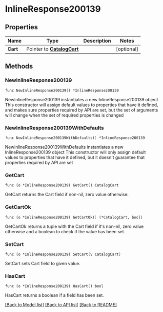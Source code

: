 # InlineResponse200139

## Properties

Name | Type | Description | Notes
------------ | ------------- | ------------- | -------------
**Cart** | Pointer to [**CatalogCart**](catalogCart.md) |  | [optional] 

## Methods

### NewInlineResponse200139

`func NewInlineResponse200139() *InlineResponse200139`

NewInlineResponse200139 instantiates a new InlineResponse200139 object
This constructor will assign default values to properties that have it defined,
and makes sure properties required by API are set, but the set of arguments
will change when the set of required properties is changed

### NewInlineResponse200139WithDefaults

`func NewInlineResponse200139WithDefaults() *InlineResponse200139`

NewInlineResponse200139WithDefaults instantiates a new InlineResponse200139 object
This constructor will only assign default values to properties that have it defined,
but it doesn't guarantee that properties required by API are set

### GetCart

`func (o *InlineResponse200139) GetCart() CatalogCart`

GetCart returns the Cart field if non-nil, zero value otherwise.

### GetCartOk

`func (o *InlineResponse200139) GetCartOk() (*CatalogCart, bool)`

GetCartOk returns a tuple with the Cart field if it's non-nil, zero value otherwise
and a boolean to check if the value has been set.

### SetCart

`func (o *InlineResponse200139) SetCart(v CatalogCart)`

SetCart sets Cart field to given value.

### HasCart

`func (o *InlineResponse200139) HasCart() bool`

HasCart returns a boolean if a field has been set.


[[Back to Model list]](../README.md#documentation-for-models) [[Back to API list]](../README.md#documentation-for-api-endpoints) [[Back to README]](../README.md)


